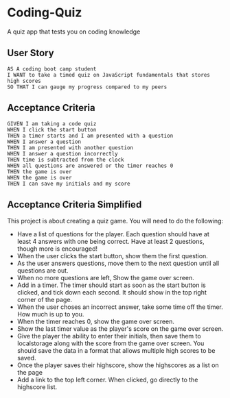 # Coding-Quiz
A quiz app that tests you on coding knowledge

## User Story

```
AS A coding boot camp student
I WANT to take a timed quiz on JavaScript fundamentals that stores high scores
SO THAT I can gauge my progress compared to my peers
```

## Acceptance Criteria

```
GIVEN I am taking a code quiz
WHEN I click the start button
THEN a timer starts and I am presented with a question
WHEN I answer a question
THEN I am presented with another question
WHEN I answer a question incorrectly
THEN time is subtracted from the clock
WHEN all questions are answered or the timer reaches 0
THEN the game is over
WHEN the game is over
THEN I can save my initials and my score
```

## Acceptance Criteria Simplified

This project is about creating a quiz game. You will need to do the following:

* Have a list of questions for the player. Each question should have at least 4 answers with one being correct. Have at least 2 questions, though more is encouraged!
* When the user clicks the start button, show them the first question.
* As the user answers questions, move them to the next question until all questions are out.
* When no more questions are left, Show the game over screen.
* Add in a timer. The timer should start as soon as the start button is clicked, and tick down each second. It should show in the top right corner of the page.
* When the user choses an incorrect answer, take some time off the timer. How much is up to you.
* When the timer reaches 0, show the game over screen.
* Show the last timer value as the player's score on the game over screen.
* Give the player the ability to enter their initials, then save them to localstorage along with the score from the game over screen. You should save the data in a format that allows multiple high scores to be saved.
* Once the player saves their highscore, show the highscores as a list on the page
* Add a link to the top left corner. When clicked, go directly to the highscore list.